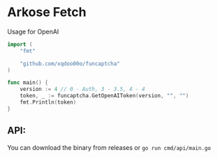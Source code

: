 # Arkose Fetch

Usage for OpenAI

```go
import (
	"fmt"

	"github.com/xqdoo00o/funcaptcha"
)

func main() {
	version := 4 // 0 - Auth, 3 - 3.5, 4 - 4
	token, _ := funcaptcha.GetOpenAIToken(version, "", "")
	fmt.Println(token)
}
```

## API:
You can download the binary from releases or `go run cmd/api/main.go`
